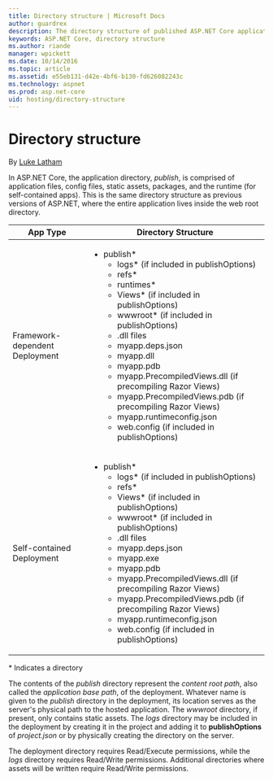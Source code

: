 ```yaml
---
title: Directory structure | Microsoft Docs
author: guardrex
description: The directory structure of published ASP.NET Core applications.
keywords: ASP.NET Core, directory structure
ms.author: riande
manager: wpickett
ms.date: 10/14/2016
ms.topic: article
ms.assetid: e55eb131-d42e-4bf6-b130-fd626082243c
ms.technology: aspnet
ms.prod: asp.net-core
uid: hosting/directory-structure
---
```

# Directory structure

By [Luke Latham](https://github.com/GuardRex)

In ASP.NET Core, the application directory, *publish*, is comprised of application files, config files, static assets, packages, and the runtime (for self-contained apps). This is the same directory structure as previous versions of ASP.NET, where the entire application lives inside the web root directory.

| App Type | Directory Structure |
| --- | --- |
| Framework-dependent Deployment | <ul><li>publish\*<ul><li>logs\* (if included in publishOptions)</li><li>refs\*</li><li>runtimes\*</li><li>Views\* (if included in publishOptions)</li><li>wwwroot\* (if included in publishOptions)</li><li>.dll files</li><li>myapp.deps.json</li><li>myapp.dll</li><li>myapp.pdb</li><li>myapp.PrecompiledViews.dll (if precompiling Razor Views)</li><li>myapp.PrecompiledViews.pdb (if precompiling Razor Views)</li><li>myapp.runtimeconfig.json</li><li>web.config (if included in publishOptions)</li></ul></li></ul> |
| Self-contained Deployment | <ul><li>publish\*<ul><li>logs\* (if included in publishOptions)</li><li>refs\*</li><li>Views\* (if included in publishOptions)</li><li>wwwroot\* (if included in publishOptions)</li><li>.dll files</li><li>myapp.deps.json</li><li>myapp.exe</li><li>myapp.pdb</li><li>myapp.PrecompiledViews.dll (if precompiling Razor Views)</li><li>myapp.PrecompiledViews.pdb (if precompiling Razor Views)</li><li>myapp.runtimeconfig.json</li><li>web.config (if included in publishOptions)</li></ul></li></ul> |
\* Indicates a directory

The contents of the *publish* directory represent the *content root path*, also called the *application base path*, of the deployment. Whatever name is given to the *publish* directory in the deployment, its location serves as the server's physical path to the hosted application. The *wwwroot* directory, if present, only contains static assets. The *logs* directory may be included in the deployment by creating it in the project and adding it to **publishOptions** of *project.json* or by physically creating the directory on the server.

The deployment directory requires Read/Execute permissions, while the *logs* directory requires Read/Write permissions. Additional directories where assets will be written require Read/Write permissions.
